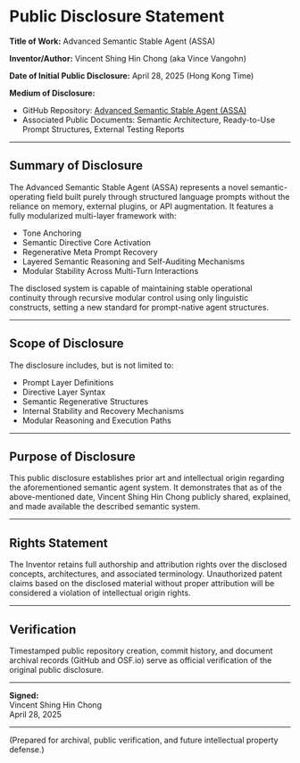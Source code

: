 # Public Disclosure Statement

**Title of Work:** Advanced Semantic Stable Agent (ASSA)

**Inventor/Author:** Vincent Shing Hin Chong (aka Vince Vangohn)

**Date of Initial Public Disclosure:** April 28, 2025 (Hong Kong Time)

**Medium of Disclosure:**
- GitHub Repository: [Advanced Semantic Stable Agent (ASSA)](https://github.com/chonghin33/advanced_semantic-stable-agent)
- Associated Public Documents: Semantic Architecture, Ready-to-Use Prompt Structures, External Testing Reports

---

## Summary of Disclosure

The Advanced Semantic Stable Agent (ASSA) represents a novel semantic-operating field built purely through structured language prompts without the reliance on memory, external plugins, or API augmentation. It features a fully modularized multi-layer framework with:

- Tone Anchoring
- Semantic Directive Core Activation
- Regenerative Meta Prompt Recovery
- Layered Semantic Reasoning and Self-Auditing Mechanisms
- Modular Stability Across Multi-Turn Interactions

The disclosed system is capable of maintaining stable operational continuity through recursive modular control using only linguistic constructs, setting a new standard for prompt-native agent structures.

---

## Scope of Disclosure

The disclosure includes, but is not limited to:
- Prompt Layer Definitions
- Directive Layer Syntax
- Semantic Regenerative Structures
- Internal Stability and Recovery Mechanisms
- Modular Reasoning and Execution Paths

---

## Purpose of Disclosure

This public disclosure establishes prior art and intellectual origin regarding the aforementioned semantic agent system. It demonstrates that as of the above-mentioned date, Vincent Shing Hin Chong publicly shared, explained, and made available the described semantic system.

---

## Rights Statement

The Inventor retains full authorship and attribution rights over the disclosed concepts, architectures, and associated terminology. Unauthorized patent claims based on the disclosed material without proper attribution will be considered a violation of intellectual origin rights.

---

## Verification

Timestamped public repository creation, commit history, and document archival records (GitHub and OSF.io) serve as official verification of the original public disclosure.

---

**Signed:**  
Vincent Shing Hin Chong  
April 28, 2025

---

(Prepared for archival, public verification, and future intellectual property defense.)
